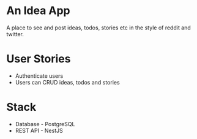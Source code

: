 # An Idea App

A place to see and post ideas, todos, stories etc in the style of reddit and twitter.

# User Stories
- Authenticate users
- Users can CRUD ideas, todos and stories


# Stack
- Database - PostgreSQL
- REST API - NestJS
